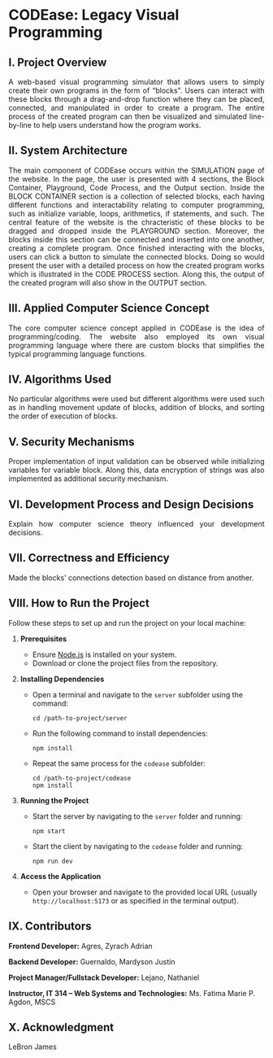 # CODEase: Legacy Visual Programming

## I. Project Overview
<p align="justify">A web-based visual programming simulator that allows users to simply create their own programs in the form of  “blocks”. Users can interact with these blocks through a drag-and-drop function where they can be placed, connected, and manipulated in order to create a program. The entire process of the created program can then be visualized and simulated line-by-line to help users understand how the program works.</p>

## II. System Architecture
<p align="justify">The main component of CODEase occurs within the SIMULATION page of the website. In the page, the user is presented with 4 sections, the Block Container, Playground, Code Process, and the Output section. Inside the BLOCK CONTAINER section is a collection of selected blocks, each having different functions and interactability relating to computer programming, such as initialize variable, loops, arithmetics, if statements, and such. The central feature of the website is the chracteristic of these blocks to be dragged and dropped inside the PLAYGROUND section. Moreover, the blocks inside this section can be connected and inserted into one another, creating a complete program. Once finished interacting with the blocks, users can click a button to simulate the connected blocks. Doing so would present the user with a detailed process on how the created program works which is illustrated in the CODE PROCESS section. Along this, the output of the created program will also show in the OUTPUT section.</p>

## III. Applied Computer Science Concept
<p align="justify">The core computer science concept applied in CODEase is the idea of programming/coding. The website also employed its own visual programming language where there are custom blocks that simplifies the typical programming language functions.</p>

## IV. Algorithms Used
<p align="justify">No particular algorithms were used but different algorithms were used such as in handling movement update of blocks, addition of blocks, and sorting the order of execution of blocks.</p>

## V. Security Mechanisms
<p align="justify">Proper implementation of input validation can be observed while initializing variables for variable block. Along this, data encryption of strings was also implemented as additional security mechanism.</p>

## VI. Development Process and Design Decisions
<p align="justify">Explain how computer science theory influenced your development decisions.</p>

## VII. Correctness and Efficiency
<p align="justify">Made the blocks' connections detection based on distance from another.</p>

## VIII. How to Run the Project
<p align="justify">Follow these steps to set up and run the project on your local machine:</p>  

1. **Prerequisites**  
   - Ensure [Node.js](https://nodejs.org/) is installed on your system.  
   - Download or clone the project files from the repository.

2. **Installing Dependencies**  
   - Open a terminal and navigate to the `server` subfolder using the command:  
     ```
     cd /path-to-project/server
     ```
   - Run the following command to install dependencies:  
     ```
     npm install
     ```
   - Repeat the same process for the `codease` subfolder:  
     ```
     cd /path-to-project/codease
     npm install
     ```

3. **Running the Project**  
   - Start the server by navigating to the `server` folder and running:  
     ```
     npm start
     ```
   - Start the client by navigating to the `codease` folder and running:  
     ```
     npm run dev
     ```

4. **Access the Application**  
   - Open your browser and navigate to the provided local URL (usually `http://localhost:5173` or as specified in the terminal output).  


## IX. Contributors
<p><b>Frontend Developer:</b> Agres, Zyrach Adrian</p>
<p><b>Backend Developer:</b> Guernaldo, Mardyson Justin</p>
<p><b>Project Manager/Fullstack Developer:</b> Lejano, Nathaniel</p>
<p><b>Instructor, IT 314 – Web Systems and Technologies:</b> Ms. Fatima Marie P. Agdon, MSCS</p>

## X. Acknowledgment
<p align="justify">LeBron James</p>
